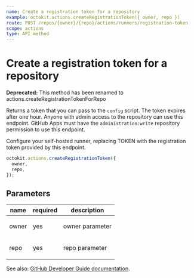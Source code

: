 ```yaml
---
name: Create a registration token for a repository
example: octokit.actions.createRegistrationToken({ owner, repo })
route: POST /repos/{owner}/{repo}/actions/runners/registration-token
scope: actions
type: API method
---
```


# Create a registration token for a repository

**Deprecated:** This method has been renamed to actions.createRegistrationTokenForRepo

Returns a token that you can pass to the `config` script. The token expires after one hour. Anyone with admin access to the repository can use this endpoint. GitHub Apps must have the `administration:write` repository permission to use this endpoint.

Configure your self-hosted runner, replacing TOKEN with the registration token provided by this endpoint.

```js
octokit.actions.createRegistrationToken({
  owner,
  repo,
});
```

## Parameters

<table>
  <thead>
    <tr>
      <th>name</th>
      <th>required</th>
      <th>description</th>
    </tr>
  </thead>
  <tbody>
    <tr><td>owner</td><td>yes</td><td>

owner parameter

</td></tr>
<tr><td>repo</td><td>yes</td><td>

repo parameter

</td></tr>
  </tbody>
</table>

See also: [GitHub Developer Guide documentation](https://developer.github.com/v3/actions/self-hosted-runners/#create-a-registration-token-for-a-repository).
